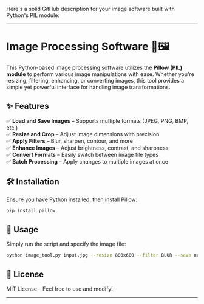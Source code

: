Here's a solid GitHub description for your image software built with Python's PIL module:  

---

# Image Processing Software 🎨🖼️  

This Python-based image processing software utilizes the **Pillow (PIL) module** to perform various image manipulations with ease. Whether you're resizing, filtering, enhancing, or converting images, this tool provides a simple yet powerful interface for handling image transformations.  

## ✨ Features  
✅ **Load and Save Images** – Supports multiple formats (JPEG, PNG, BMP, etc.)  
✅ **Resize and Crop** – Adjust image dimensions with precision  
✅ **Apply Filters** – Blur, sharpen, contour, and more  
✅ **Enhance Images** – Adjust brightness, contrast, and sharpness  
✅ **Convert Formats** – Easily switch between image file types  
✅ **Batch Processing** – Apply changes to multiple images at once  

## 🛠️ Installation  
Ensure you have Python installed, then install Pillow:  
```sh
pip install pillow
```  

## 🚀 Usage  
Simply run the script and specify the image file:  
```sh
python image_tool.py input.jpg --resize 800x600 --filter BLUR --save output.jpg
```  

## 📜 License  
MIT License – Feel free to use and modify!  

---
